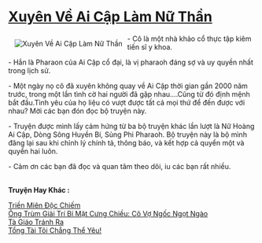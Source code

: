 <a href="https://utruyen.com/xuyen-ve-ai-cap-lam-nu-than/19539/" title="Xuyên Về Ai Cập Làm Nữ Thần"><h1>Xuyên Về Ai Cập Làm Nữ Thần</h1></a><div style="display:table"><img align="right" style="float: left; padding: 10px;" src="https://utruyen.com/images/story/200x260/xuyen-ve-ai-cap-lam-nu-than-1572321554.jpg" alt="Xuyên Về Ai Cập Làm Nữ Thần">- Cô là một nhà khảo cổ thực tập kiêm tiến sĩ y khoa.<p></p>- Hắn là Pharaon của Ai Cập cổ đại, là vị pharaoh đáng sợ và uy quyền nhất trong lịch sử.<p></p>- Một ngày nọ cô đã xuyên không quay về Ai Cập thời gian gần 2000 năm trước, trong một lần tình cờ hai người đã gặp nhau....Cũng từ đó định mệnh bắt đầu.Tình yêu của họ liệu có vượt được tất cả mọi thứ để đến được với nhau? Mời các bạn đón đọc bộ truyện này. <p></p>- Truyện được mình lấy cảm hứng từ ba bộ truyện khác lần lượt là Nữ Hoàng Ai Cập, Dòng Sông Huyền Bí, Sủng Phi Pharaoh. Bộ truyện này là bộ mình đăng lại sau khi chỉnh lý chính tả, thông báo, và kết hợp cả quyển một và quyển hai luôn.<p></p>- Cảm ơn các bạn đã đọc và quan tâm theo dõi, iu các bạn rất nhiều.</div><p><br><b>Truyện Hay Khác :</b></p><a href="https://utruyen.com/trien-mien-doc-chiem/25063/" alt="Triền Miên Độc Chiếm">Triền Miên Độc Chiếm</a><br/><a href="https://github.com/quanluxury/truyenhot/tree/master/truyenhay/17397/" alt="Ông Trùm Giải Trí Bí Mật Cưng Chiều: Cô Vợ Ngốc Ngọt Ngào">Ông Trùm Giải Trí Bí Mật Cưng Chiều: Cô Vợ Ngốc Ngọt Ngào</a><br/><a href="https://github.com/quanluxury/ngontinh_sac/tree/master/truyenhay/21997/" alt="Tà Giáo Tránh Ra">Tà Giáo Tránh Ra</a><br/><a href="https://github.com/mlquan/truyenhay/tree/master/truyenhay/17363/" alt="Tổng Tài Tôi Chẳng Thể Yêu!">Tổng Tài Tôi Chẳng Thể Yêu!</a><br/>